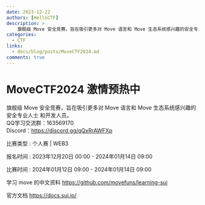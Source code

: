 ```yaml
---
date: 2023-12-22
authors: [HelloCTF]
description: >
    旗舰级 Move 安全竞赛，旨在吸引更多对 Move 语言和 Move 生态系统感兴趣的安全专业人士 和开发人员。 QQ学习交流群：163569170 Discord：https://discord.gg/qQxRrAWFXp
categories:
  - CTF
links:
  - docs/blog/posts/MoveCTF2024.md
comments: true
---
```


# MoveCTF2024 激情预热中

旗舰级 Move 安全竞赛，旨在吸引更多对 Move 语言和 Move 生态系统感兴趣的安全专业人士 和开发人员。   
QQ学习交流群：163569170   
Discord：https://discord.gg/qQxRrAWFXp  

<!-- more -->

比赛类型 : 个人赛 | WEB3  

报名时间 : 2023年12月20日 00:00 - 2024年01月14日 09:00  

比赛时间 : 2024年01月12日 09:00 - 2024年01月14日 09:00  

学习 move 的中文资料 https://github.com/movefuns/learning-sui  

官方文档 https://docs.sui.io/  
